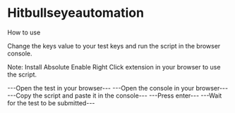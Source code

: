 # Hitbullseyeautomation

How to use

Change the keys value to your test keys and run the script in the browser console.

Note: Install Absolute Enable Right Click extension in your browser to use the script.

---Open the test in your browser---
---Open the console in your browser---
---Copy the script and paste it in the console---
---Press enter---
---Wait for the test to be submitted---
